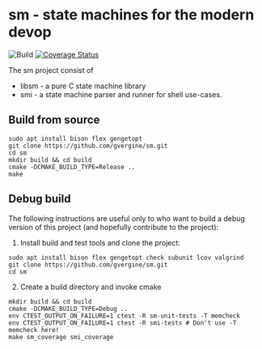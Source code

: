 # sm - state machines for the modern devop

![Build](https://github.com/gvergine/sm/workflows/Build/badge.svg)
[![Coverage Status](https://coveralls.io/repos/github/gvergine/sm/badge.svg?branch=master&kill_cache=1)](https://coveralls.io/github/gvergine/sm)

The sm project consist of
- libsm - a pure C state machine library
- smi - a state machine parser and runner for shell use-cases.

## Build from source

```
sudo apt install bison flex gengetopt
git clone https://github.com/gvergine/sm.git
cd sm
mkdir build && cd build
cmake -DCMAKE_BUILD_TYPE=Release ..
make
```

## Debug build

The following instructions are useful only to who want to build a debug version
of this project (and hopefully contribute to the project):

1. Install build and test tools and clone the project:
```
sudo apt install bison flex gengetopt check subunit lcov valgrind 
git clone https://github.com/gvergine/sm.git
cd sm
```

2. Create a build directory and invoke cmake
```
mkdir build && cd build
cmake -DCMAKE_BUILD_TYPE=Debug ..
env CTEST_OUTPUT_ON_FAILURE=1 ctest -R sm-unit-tests -T memcheck
env CTEST_OUTPUT_ON_FAILURE=1 ctest -R smi-tests # Don't use -T memcheck here!
make sm_coverage smi_coverage
```

